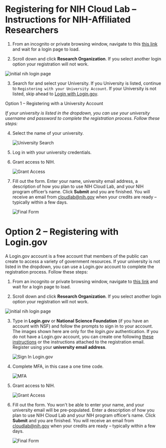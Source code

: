 # Registering for NIH Cloud Lab – Instructions for NIH-Affiliated Researchers

1. From an incognito or private browsing window, navigate to this [this link](https://nih-cloudlab.firebaseapp.com) and wait for a login page to load.

2. Scroll down and click **Research Organization**. If you select another login option your registration will not work.

  ![initial nih login page](/images/1_NIH_login.png)

3. Search for and select your University. If you University is listed, continue to `Registering with your University Account`. If your University is not listed, skip ahead to [Login with Login.gov](#Option-2–Registering-with-Login.gov).
   
Option 1 – Registering with a University Account

_If your university is listed in the dropdown, you can use your university username and password to complete the registration process. Follow these steps:_

4. Select the name of your university.

   ![University Search](/images/2_input_university.png)

5. Log in with your university credentials.

6. Grant access to NIH. 

   ![Grant Access](/images/3_grant_access.png)

7. Fill out the form. Enter your name, university email address, a description of how you plan to use NIH Cloud Lab, and your NIH program officer’s name. Click **Submit** and you are finished. You will receive an email from cloudlab@nih.gov when your credits are ready – typically within a few days.

   ![Final Form](/images/4_final_formv2.png)
   
# Option 2 – Registering with Login.gov
A Login.gov account is a free account that members of the public can create to access a variety of government resources. If your university is not listed in the dropdown, you can use a Login.gov account to complete the registration process. Follow these steps:

1. From an incognito or private browsing window, navigate to [this link](https://nih-cloudlab.firebaseapp.com) and wait for a login page to load.

2. Scroll down and click **Research Organization**. If you select another login option your registration will not work.

  ![initial nih login page](/images/1_NIH_login.png)

3. Type in **Login.gov** or **National Science Foundation** (if you have an account with NSF) and follow the prompts to sign in to your account. The images shown here are only for the *login.gov* authentication. If you do not have a Login.gov account, you can create one following [these instructions](https://login.gov/help/get-started/create-your-account/) or the instructions attached to the registration email. Register using your **university email address**.

   ![Sign In Login.gov](/images/6_signin_logingov.png)

4. Complete MFA, in this case a one time code.

   ![MFA](/images/7_mfa.png)

6. Grant access to NIH.

   ![Grant Access](/images/3_grant_access.png)

7. Fill out the form. You won't be able to enter your name, and your university email will be pre-populated. Enter a description of how you plan to use NIH Cloud Lab and your NIH program officer’s name. Click **Submit** and you are finished. You will receive an email from cloudlab@nih.gov when your credits are ready – typically within a few days.

   ![Final Form](/images/4_final_formv2.png)

